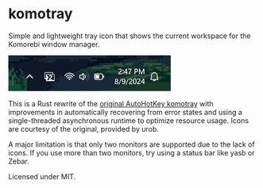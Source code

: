 # komotray

Simple and lightweight tray icon that shows the current workspace for the Komorebi window manager.

![](assets/demo.png)

This is a Rust rewrite of the [original AutoHotKey komotray](https://github.com/urob/komotray) with improvements in automatically recovering from error states and using a single-threaded asynchronous runtime to optimize resource usage. Icons are courtesy of the original, provided by urob.

A major limitation is that only two monitors are supported due to the lack of icons. If you use more than two monitors, try using a status bar like yasb or Zebar.

Licensed under MIT.